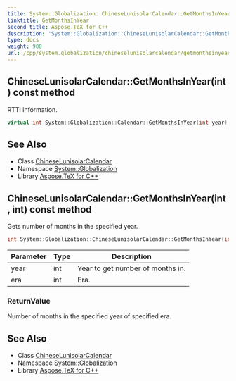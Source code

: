 ```yaml
---
title: System::Globalization::ChineseLunisolarCalendar::GetMonthsInYear method
linktitle: GetMonthsInYear
second_title: Aspose.TeX for C++
description: 'System::Globalization::ChineseLunisolarCalendar::GetMonthsInYear method. RTTI information in C++.'
type: docs
weight: 900
url: /cpp/system.globalization/chineselunisolarcalendar/getmonthsinyear/
---
```

## ChineseLunisolarCalendar::GetMonthsInYear(int) const method


RTTI information.

```cpp
virtual int System::Globalization::Calendar::GetMonthsInYear(int year) const
```

## See Also

* Class [ChineseLunisolarCalendar](../)
* Namespace [System::Globalization](../../)
* Library [Aspose.TeX for C++](../../../)
## ChineseLunisolarCalendar::GetMonthsInYear(int, int) const method


Gets number of months in the specified year.

```cpp
int System::Globalization::ChineseLunisolarCalendar::GetMonthsInYear(int year, int era) const override
```


| Parameter | Type | Description |
| --- | --- | --- |
| year | int | Year to get number of months in. |
| era | int | Era. |

### ReturnValue

Number of months in the specified year of specified era.

## See Also

* Class [ChineseLunisolarCalendar](../)
* Namespace [System::Globalization](../../)
* Library [Aspose.TeX for C++](../../../)
